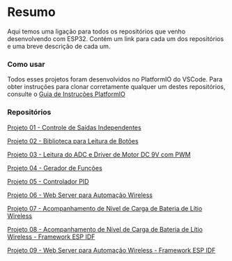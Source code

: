 # Resumo

Aqui temos uma ligação para todos os repositórios que venho desenvolvendo com ESP32. Contém um link para cada um dos repositórios e uma breve descrição de cada um.

### Como usar

Todos esses projetos foram desenvolvidos no PlatformIO do VSCode. Para obter instruções para clonar corretamente qualquer um destes repositórios, consulte o [Guia de Instruções PlatformIO](https://github.com/Zebio/Instrucoes-PlatformIO)

### Repositórios

[Projeto 01 - Controle de Saídas Independentes](https://github.com/Zebio/ESP32-Projeto01-Saidas-Independentes)

[Projeto 02 - Biblioteca para Leitura de Botões](https://github.com/Zebio/ESP32-Projeto02-Biblioteca-para-leitura-de-Botoes)

[Projeto 03 - Leitura do ADC e Driver de Motor DC 9V com PWM](https://github.com/Zebio/ESP32-Projeto03-ADC-e-Controle-de-Motor-com-PWM)

[Projeto 04 - Gerador de Funções](https://github.com/Zebio/ESP32_Projeto04-Gerador-de-Funcoes)

[Projeto 05 - Controlador PID](https://github.com/Zebio/ESP32-Projeto05-Controlador-PID)

[Projeto 06 - Web Server para Automação Wireless](https://github.com/Zebio/ESP32-Projeto06-Web-Server)

[Projeto 07 - Acompanhamento de Nível de Carga de Bateria de Lítio Wireless](https://github.com/Zebio/ESP32-Projeto07-Nivel-de-Carga-Wireless)

[Projeto 08 - Acompanhamento de Nível de Carga de Bateria de Lítio Wireless - Framework ESP IDF](https://github.com/Zebio/ESP32-Projeto08-Carga-Wireless)

[Projeto 09 - Web Server para Automação Wireless - Framework ESP IDF](https://github.com/Zebio/ESP32-Projeto09-Http-Server)

